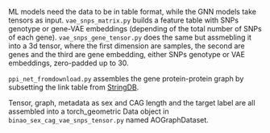 ML models need the data to be in table format, while the GNN models take tensors as input. `vae_snps_matrix.py` builds a feature table with SNPs genotype or gene-VAE embeddings (depending of the total number of SNPs of each gene). `vae_snps_gene_tensor.py` does the same but assmebling it into a 3d tensor, where the first dimension are samples, the second are genes and the third are gene embedding, either SNPs genotype or VAE embeddings, zero-padded up to 30.

`ppi_net_fromdownload.py` assembles the gene protein-protein graph by subsetting the link table from [StringDB](https://string-db.org/cgi/download). 

Tensor, graph, metadata as sex and CAG length and the target label are all assembled into a torch_geometric Data object in `binao_sex_cag_vae_snps_tensor.py` named AOGraphDataset. 

